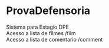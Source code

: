 # ProvaDefensoria
Sistema para Estagio DPE <br>
Acesso a lista de filmes /film <br>
Acesso a lista de comentario /comment
